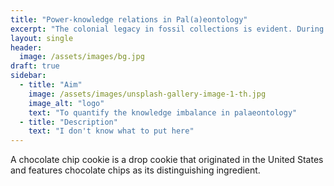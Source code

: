 ```yaml
---
title: "Power-knowledge relations in Pal(a)eontology"
excerpt: "The colonial legacy in fossil collections is evident. During colonial times, museums were use as repositories for many things, including fossils from conquered lands. The current state of the field has built on this legacy, with many paleontologists practicing 'parachute science', whereby Western researchers drop into developing country to collect fossil data without engaging local researchers or communities. This has led to a growing power and knowledge imbalance with regards to who gets to do research and where.  "
layout: single
header:
  image: /assets/images/bg.jpg
draft: true
sidebar:
  - title: "Aim"
    image: /assets/images/unsplash-gallery-image-1-th.jpg
    image_alt: "logo"
    text: "To quantify the knowledge imbalance in palaeontology"
  - title: "Description"
    text: "I don't know what to put here"
---
```


A chocolate chip cookie is a drop cookie that originated in the United States and features chocolate chips as its distinguishing ingredient.
